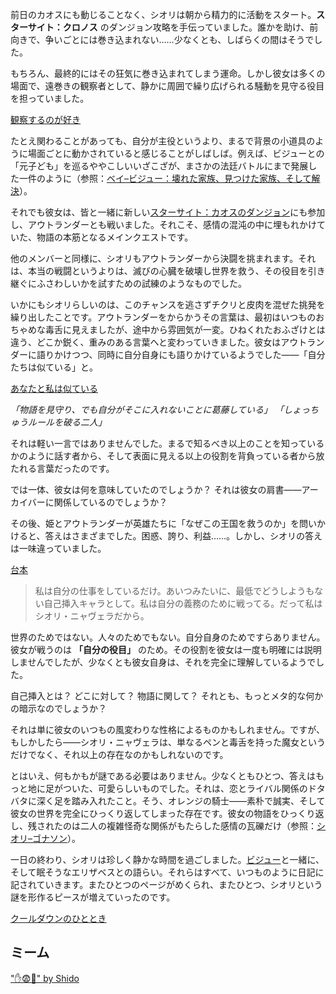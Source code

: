 <!-- title: シオリ・ニャヴェラ -->
<!-- status: 生存 -->

前日のカオスにも動じることなく、シオリは朝から精力的に活動をスタート。**スターサイト：クロノス** のダンジョン攻略を手伝っていました。誰かを助け、前向きで、争いごとには巻き込まれない……少なくとも、しばらくの間はそうでした。

もちろん、最終的にはその狂気に巻き込まれてしまう運命。しかし彼女は多くの場面で、遠巻きの観察者として、静かに周囲で繰り広げられる騒動を見守る役目を担っていました。

[観察するのが好き](#embed:https://www.youtube.com/live/98bQ3awzWLM?t=17280)

たとえ関わることがあっても、自分が主役というより、まるで背景の小道具のように場面ごとに動かされていると感じることがしばしば。例えば、ビジューとの「元子ども」を巡るややこしいいざこざが、まさかの法廷バトルにまで発展した一件のように（参照：[ベイ–ビジュー：壊れた家族、見つけた家族、そして解決](#edge:bae-bijou)）。

それでも彼女は、皆と一緒に新しい[スターサイト：カオスのダンジョン](https://www.youtube.com/live/98bQ3awzWLM?t=7733)にも参加し、アウトランダーとも戦いました。それこそ、感情の混沌の中に埋もれかけていた、物語の本筋となるメインクエストです。

他のメンバーと同様に、シオリもアウトランダーから決闘を挑まれます。それは、本当の戦闘というよりは、滅びの心臓を破壊し世界を救う、その役目を引き継ぐにふさわしいかを試すための試練のようなものでした。

いかにもシオリらしいのは、このチャンスを逃さずチクリと皮肉を混ぜた挑発を繰り出したことです。アウトランダーをからかうその言葉は、最初はいつものおちゃめな毒舌に見えましたが、途中から雰囲気が一変。ひねくれたおふざけとは違う、どこか鋭く、重みのある言葉へと変わっていきました。彼女はアウトランダーに語りかけつつ、同時に自分自身にも語りかけているようでした――「自分たちは似ている」と。

[あなたと私は似ている](#embed:https://www.youtube.com/live/98bQ3awzWLM?si=4vKuhvHq9ARFIyAF&t=8794)

_「物語を見守り、でも自分がそこに入れないことに葛藤している」_
_「しょっちゅうルールを破る二人」_

それは軽い一言ではありませんでした。まるで知るべき以上のことを知っているかのように話す者から、そして表面に見える以上の役割を背負っている者から放たれる言葉だったのです。

では一体、彼女は何を意味していたのでしょうか？ それは彼女の肩書――アーカイバーに関係しているのでしょうか？

その後、姫とアウトランダーが英雄たちに「なぜこの王国を救うのか」を問いかけると、答えはさまざまでした。困惑、誇り、利益……。しかし、シオリの答えは一味違っていました。

[台本](#embed:https://www.youtube.com/live/98bQ3awzWLM?si=GlbL7dJkjV0wglfU&t=9223)

> 私は自分の仕事をしているだけ。あいつみたいに、最低でどうしようもない自己挿入キャラとして。私は自分の義務のために戦ってる。だって私はシオリ・ニャヴェラだから。

世界のためではない。人々のためでもない。自分自身のためですらありません。
彼女が戦うのは **「自分の役目」** のため。その役割を彼女は一度も明確には説明しませんでしたが、少なくとも彼女自身は、それを完全に理解しているようでした。

自己挿入とは？ どこに対して？ 物語に関して？ それとも、もっとメタ的な何かの暗示なのでしょうか？

それは単に彼女のいつもの風変わりな性格によるものかもしれません。ですが、もしかしたら――シオリ・ニャヴェラは、単なるペンと毒舌を持った魔女というだけでなく、それ以上の存在なのかもしれないのです。

とはいえ、何もかもが謎である必要はありません。少なくともひとつ、答えはもっと地に足がついた、可愛らしいものでした。それは、恋とライバル関係のドタバタに深く足を踏み入れたこと。そう、オレンジの騎士――素朴で誠実、そして彼女の世界を完全にひっくり返してしまった存在です。彼女の物語をひっくり返し、残されたのは二人の複雑怪奇な関係がもたらした感情の瓦礫だけ（参照：[シオリ–ゴナソン](#edge:gigi-shiori)）。

一日の終わり、シオリは珍しく静かな時間を過ごしました。[ビジュー](https://www.youtube.com/live/98bQ3awzWLM?t=15814)と一緒に、そして眠そうなエリザベスとの語らい。それらはすべて、いつものように日記に記されていきます。またひとつのページがめくられ、またひとつ、シオリという謎を形作るピースが増えていったのです。

[クールダウンのひととき](#embed:https://www.youtube.com/live/98bQ3awzWLM?si=Zv5vHxEzlcKhAmcH&t=18947)

## ミーム

["✋😨🤚" by Shido](https://x.com/Shido36_/status/1920528025575141534)